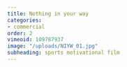 ```yaml
---
title: Nothing in your way
categories:
- commercial
order: 2
vimeoid: 109787937
image: "/uploads/NIYW_01.jpg"
subheading: sports motivational film
---
```


